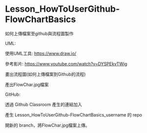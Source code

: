 # Lesson_HowToUserGithub-FlowChartBasics
如何上傳檔案至github與流程圖製作

UML:

使用UML工具: https://www.draw.io/

參考影片: https://www.youtube.com/watch?v=DYSPEkvTWig

畫出流程圖(如何上傳檔案到Github的流程)


產出FlowChar.jpg檔案


GitHub:

透過 Github Classroom 產生的連結加入

產生 Lesson_HowToUserGithub-FlowChartBasics_username 的 repo

開新的 branch，將FlowChar.jpg檔案上傳。






